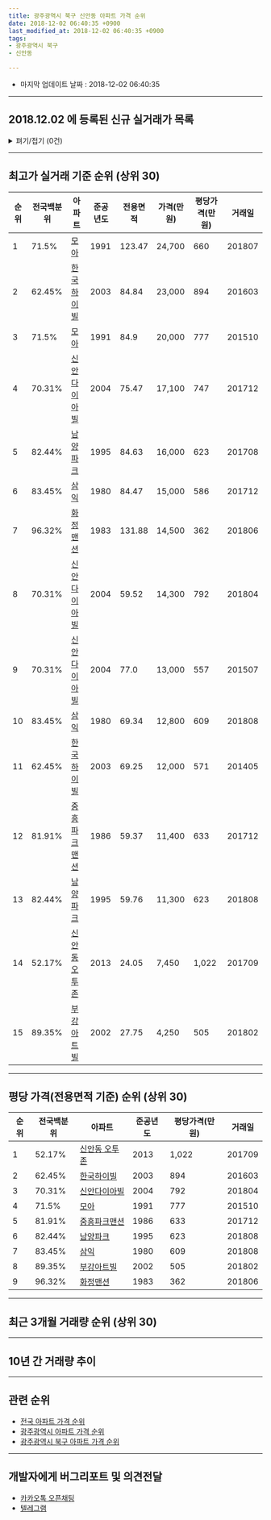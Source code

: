 ```yaml
---
title: 광주광역시 북구 신안동 아파트 가격 순위
date: 2018-12-02 06:40:35 +0900
last_modified_at: 2018-12-02 06:40:35 +0900
tags:
- 광주광역시 북구
- 신안동

---
```


* 마지막 업데이트 날짜 : 2018-12-02 06:40:35

---

## 2018.12.02 에 등록된 신규 실거래가 목록

<details>
<summary>펴기/접기 (0건)</summary>
<div markdown="1">

|아파트|전국백분위|준공년도|전용면적|가격(만원)|평당가격(만원)|거래일|
|---|---|---|---|---|---|---|
|없음|||||||


</div>
</details>

---

## 최고가 실거래 기준 순위 (상위 30)


|순위|전국백분위|아파트|준공년도|전용면적|가격(만원)|평당가격(만원)|거래일|
|---|---|---|---|---|---|---|---|
|1|71.5%|[모아](https://search.naver.com/search.naver?query=%EA%B4%91%EC%A3%BC%EA%B4%91%EC%97%AD%EC%8B%9C+%EB%B6%81%EA%B5%AC+%EC%8B%A0%EC%95%88%EB%8F%99+%EB%AA%A8%EC%95%84)|1991|123.47|24,700|660|201807|
|2|62.45%|[한국하이빌](https://search.naver.com/search.naver?query=%EA%B4%91%EC%A3%BC%EA%B4%91%EC%97%AD%EC%8B%9C+%EB%B6%81%EA%B5%AC+%EC%8B%A0%EC%95%88%EB%8F%99+%ED%95%9C%EA%B5%AD%ED%95%98%EC%9D%B4%EB%B9%8C)|2003|84.84|23,000|894|201603|
|3|71.5%|[모아](https://search.naver.com/search.naver?query=%EA%B4%91%EC%A3%BC%EA%B4%91%EC%97%AD%EC%8B%9C+%EB%B6%81%EA%B5%AC+%EC%8B%A0%EC%95%88%EB%8F%99+%EB%AA%A8%EC%95%84)|1991|84.9|20,000|777|201510|
|4|70.31%|[신안다이아빌](https://search.naver.com/search.naver?query=%EA%B4%91%EC%A3%BC%EA%B4%91%EC%97%AD%EC%8B%9C+%EB%B6%81%EA%B5%AC+%EC%8B%A0%EC%95%88%EB%8F%99+%EC%8B%A0%EC%95%88%EB%8B%A4%EC%9D%B4%EC%95%84%EB%B9%8C)|2004|75.47|17,100|747|201712|
|5|82.44%|[남양파크](https://search.naver.com/search.naver?query=%EA%B4%91%EC%A3%BC%EA%B4%91%EC%97%AD%EC%8B%9C+%EB%B6%81%EA%B5%AC+%EC%8B%A0%EC%95%88%EB%8F%99+%EB%82%A8%EC%96%91%ED%8C%8C%ED%81%AC)|1995|84.63|16,000|623|201708|
|6|83.45%|[삼익](https://search.naver.com/search.naver?query=%EA%B4%91%EC%A3%BC%EA%B4%91%EC%97%AD%EC%8B%9C+%EB%B6%81%EA%B5%AC+%EC%8B%A0%EC%95%88%EB%8F%99+%EC%82%BC%EC%9D%B5)|1980|84.47|15,000|586|201712|
|7|96.32%|[화정맨션](https://search.naver.com/search.naver?query=%EA%B4%91%EC%A3%BC%EA%B4%91%EC%97%AD%EC%8B%9C+%EB%B6%81%EA%B5%AC+%EC%8B%A0%EC%95%88%EB%8F%99+%ED%99%94%EC%A0%95%EB%A7%A8%EC%85%98)|1983|131.88|14,500|362|201806|
|8|70.31%|[신안다이아빌](https://search.naver.com/search.naver?query=%EA%B4%91%EC%A3%BC%EA%B4%91%EC%97%AD%EC%8B%9C+%EB%B6%81%EA%B5%AC+%EC%8B%A0%EC%95%88%EB%8F%99+%EC%8B%A0%EC%95%88%EB%8B%A4%EC%9D%B4%EC%95%84%EB%B9%8C)|2004|59.52|14,300|792|201804|
|9|70.31%|[신안다이아빌](https://search.naver.com/search.naver?query=%EA%B4%91%EC%A3%BC%EA%B4%91%EC%97%AD%EC%8B%9C+%EB%B6%81%EA%B5%AC+%EC%8B%A0%EC%95%88%EB%8F%99+%EC%8B%A0%EC%95%88%EB%8B%A4%EC%9D%B4%EC%95%84%EB%B9%8C)|2004|77.0|13,000|557|201507|
|10|83.45%|[삼익](https://search.naver.com/search.naver?query=%EA%B4%91%EC%A3%BC%EA%B4%91%EC%97%AD%EC%8B%9C+%EB%B6%81%EA%B5%AC+%EC%8B%A0%EC%95%88%EB%8F%99+%EC%82%BC%EC%9D%B5)|1980|69.34|12,800|609|201808|
|11|62.45%|[한국하이빌](https://search.naver.com/search.naver?query=%EA%B4%91%EC%A3%BC%EA%B4%91%EC%97%AD%EC%8B%9C+%EB%B6%81%EA%B5%AC+%EC%8B%A0%EC%95%88%EB%8F%99+%ED%95%9C%EA%B5%AD%ED%95%98%EC%9D%B4%EB%B9%8C)|2003|69.25|12,000|571|201405|
|12|81.91%|[중흥파크맨션](https://search.naver.com/search.naver?query=%EA%B4%91%EC%A3%BC%EA%B4%91%EC%97%AD%EC%8B%9C+%EB%B6%81%EA%B5%AC+%EC%8B%A0%EC%95%88%EB%8F%99+%EC%A4%91%ED%9D%A5%ED%8C%8C%ED%81%AC%EB%A7%A8%EC%85%98)|1986|59.37|11,400|633|201712|
|13|82.44%|[남양파크](https://search.naver.com/search.naver?query=%EA%B4%91%EC%A3%BC%EA%B4%91%EC%97%AD%EC%8B%9C+%EB%B6%81%EA%B5%AC+%EC%8B%A0%EC%95%88%EB%8F%99+%EB%82%A8%EC%96%91%ED%8C%8C%ED%81%AC)|1995|59.76|11,300|623|201808|
|14|52.17%|[신안동 오투존](https://search.naver.com/search.naver?query=%EA%B4%91%EC%A3%BC%EA%B4%91%EC%97%AD%EC%8B%9C+%EB%B6%81%EA%B5%AC+%EC%8B%A0%EC%95%88%EB%8F%99+%EC%8B%A0%EC%95%88%EB%8F%99+%EC%98%A4%ED%88%AC%EC%A1%B4)|2013|24.05|7,450|1,022|201709|
|15|89.35%|[부강아트빌](https://search.naver.com/search.naver?query=%EA%B4%91%EC%A3%BC%EA%B4%91%EC%97%AD%EC%8B%9C+%EB%B6%81%EA%B5%AC+%EC%8B%A0%EC%95%88%EB%8F%99+%EB%B6%80%EA%B0%95%EC%95%84%ED%8A%B8%EB%B9%8C)|2002|27.75|4,250|505|201802|


---

## 평당 가격(전용면적 기준) 순위 (상위 30)


|순위|전국백분위|아파트|준공년도|평당가격(만원)|거래일|
|---|---|---|---|---|---|
|1|52.17%|[신안동 오투존](https://search.naver.com/search.naver?query=%EA%B4%91%EC%A3%BC%EA%B4%91%EC%97%AD%EC%8B%9C+%EB%B6%81%EA%B5%AC+%EC%8B%A0%EC%95%88%EB%8F%99+%EC%8B%A0%EC%95%88%EB%8F%99+%EC%98%A4%ED%88%AC%EC%A1%B4)|2013|1,022|201709|
|2|62.45%|[한국하이빌](https://search.naver.com/search.naver?query=%EA%B4%91%EC%A3%BC%EA%B4%91%EC%97%AD%EC%8B%9C+%EB%B6%81%EA%B5%AC+%EC%8B%A0%EC%95%88%EB%8F%99+%ED%95%9C%EA%B5%AD%ED%95%98%EC%9D%B4%EB%B9%8C)|2003|894|201603|
|3|70.31%|[신안다이아빌](https://search.naver.com/search.naver?query=%EA%B4%91%EC%A3%BC%EA%B4%91%EC%97%AD%EC%8B%9C+%EB%B6%81%EA%B5%AC+%EC%8B%A0%EC%95%88%EB%8F%99+%EC%8B%A0%EC%95%88%EB%8B%A4%EC%9D%B4%EC%95%84%EB%B9%8C)|2004|792|201804|
|4|71.5%|[모아](https://search.naver.com/search.naver?query=%EA%B4%91%EC%A3%BC%EA%B4%91%EC%97%AD%EC%8B%9C+%EB%B6%81%EA%B5%AC+%EC%8B%A0%EC%95%88%EB%8F%99+%EB%AA%A8%EC%95%84)|1991|777|201510|
|5|81.91%|[중흥파크맨션](https://search.naver.com/search.naver?query=%EA%B4%91%EC%A3%BC%EA%B4%91%EC%97%AD%EC%8B%9C+%EB%B6%81%EA%B5%AC+%EC%8B%A0%EC%95%88%EB%8F%99+%EC%A4%91%ED%9D%A5%ED%8C%8C%ED%81%AC%EB%A7%A8%EC%85%98)|1986|633|201712|
|6|82.44%|[남양파크](https://search.naver.com/search.naver?query=%EA%B4%91%EC%A3%BC%EA%B4%91%EC%97%AD%EC%8B%9C+%EB%B6%81%EA%B5%AC+%EC%8B%A0%EC%95%88%EB%8F%99+%EB%82%A8%EC%96%91%ED%8C%8C%ED%81%AC)|1995|623|201808|
|7|83.45%|[삼익](https://search.naver.com/search.naver?query=%EA%B4%91%EC%A3%BC%EA%B4%91%EC%97%AD%EC%8B%9C+%EB%B6%81%EA%B5%AC+%EC%8B%A0%EC%95%88%EB%8F%99+%EC%82%BC%EC%9D%B5)|1980|609|201808|
|8|89.35%|[부강아트빌](https://search.naver.com/search.naver?query=%EA%B4%91%EC%A3%BC%EA%B4%91%EC%97%AD%EC%8B%9C+%EB%B6%81%EA%B5%AC+%EC%8B%A0%EC%95%88%EB%8F%99+%EB%B6%80%EA%B0%95%EC%95%84%ED%8A%B8%EB%B9%8C)|2002|505|201802|
|9|96.32%|[화정맨션](https://search.naver.com/search.naver?query=%EA%B4%91%EC%A3%BC%EA%B4%91%EC%97%AD%EC%8B%9C+%EB%B6%81%EA%B5%AC+%EC%8B%A0%EC%95%88%EB%8F%99+%ED%99%94%EC%A0%95%EB%A7%A8%EC%85%98)|1983|362|201806|


---

## 최근 3개월 거래량 순위 (상위 30)


<div style="width:100%;">
    <canvas id="deal_count_ranking" height="250"></canvas>
</div>


<script>
new Chart(document.getElementById("deal_count_ranking"), {
    type: 'horizontalBar',
    data: {
        labels: ['한국하이빌', '신안다이아빌', '삼익', '부강아트빌', '중흥파크맨션', '남양파크'],
        datasets: [{
            label: '실거래 수',
            data: [4, 2, 1, 1, 1, 1],
            borderColor: "rgba(255, 0, 128, 1)",
            backgroundColor: "rgba(255, 0, 128, 0.5)",
            fill: false,
        }]
    },
    options: {
        responsive: true,
        title: {
            display: true,
            text: '최근 3개월 거래량 순위'
        },
        tooltips: {
            mode: 'index',
            intersect: false,
            callbacks: {
                title: function(tooltipItems, data) {
                    return "실거래 수:";
                },
                label: function(tooltipItem, data) {
                    return data.labels[tooltipItem.index] + ": " + tooltipItem.xLabel;
                }
            }
        },
        hover: {
            mode: 'nearest',
            intersect: true
        },
        scales: {
            xAxes: [{
                display: true,
                scaleLabel: {
                    display: true,
                    labelString: '실거래 수'
                },
                ticks: {
                    suggestedMin: 0,
                }
            }],
            yAxes: [{
                display: true,
                ticks: {
                    autoSkip: false,
                    callback: function(value, index, values) {
                        if (value.length > 15)
                            return value.substr(0, 13) + "...";
                        else
                            return value;
                    }
                },
                scaleLabel: {
                    display: false,
                }
            }]
        }
    }
});

</script>


---

## 10년 간 거래량 추이


<div style="width:100%;">
    <canvas id="deal_progress" height="250"></canvas>
</div>

<script>
new Chart(document.getElementById("deal_progress"), {
    type: 'line',
    data: {
        labels: ['200812','200901','200902','200903','200904','200905','200906','200907','200908','200909','200910','200911','200912','201001','201002','201003','201004','201005','201006','201007','201008','201009','201010','201011','201012','201101','201102','201103','201104','201105','201106','201107','201108','201109','201110','201111','201112','201201','201202','201203','201204','201205','201206','201207','201208','201209','201210','201211','201212','201301','201302','201303','201304','201305','201306','201307','201308','201309','201310','201311','201312','201401','201402','201403','201404','201405','201406','201407','201408','201409','201410','201411','201412','201501','201502','201503','201504','201505','201506','201507','201508','201509','201510','201511','201512','201601','201602','201603','201604','201605','201606','201607','201608','201609','201610','201611','201612','201701','201702','201703','201704','201705','201706','201707','201708','201709','201710','201711','201712','201801','201802','201803','201804','201805','201806','201807','201808','201809','201810','201811','201812'],
        datasets: [{
            label: '실거래 수',
            pointRadius: 1,
            data: [8, 4, 9, 6, 12, 3, 3, 10, 6, 5, 13, 8, 5, 3, 11, 6, 11, 6, 3, 5, 8, 6, 7, 11, 7, 7, 17, 9, 7, 7, 5, 4, 6, 6, 4, 10, 7, 2, 4, 5, 6, 8, 2, 7, 2, 6, 4, 9, 4, 7, 3, 9, 6, 8, 8, 6, 6, 5, 10, 12, 7, 9, 9, 10, 9, 10, 8, 11, 7, 5, 4, 7, 4, 11, 11, 10, 11, 8, 6, 6, 7, 7, 7, 6, 5, 9, 3, 7, 3, 4, 6, 6, 7, 4, 6, 6, 3, 2, 10, 6, 5, 3, 4, 7, 4, 9, 2, 4, 8, 7, 9, 7, 3, 6, 8, 6, 10, 5, 8, 2, 0],
            borderColor: "rgba(255, 201, 14, 1)",
            backgroundColor: "rgba(255, 201, 14, 0.5)",
            fill: true,
        }]
    },
    options: {
        responsive: true,
        title: {
            display: true,
            text: '10년간 거래량 추이'
        },
        tooltips: {
            mode: 'index',
            intersect: false,
        },
        hover: {
            mode: 'nearest',
            intersect: true
        },
        scales: {
            xAxes: [{
                display: true,
                scaleLabel: {
                    display: true,
                    labelString: '년/월'
                }
            }],
            yAxes: [{
                display: true,
                ticks: {
                    suggestedMin: 0,
                },
                scaleLabel: {
                    display: true,
                    labelString: '실거래 수'
                }
            }]
        }
    }
});

</script>


---

## 관련 순위

- [전국 아파트 가격 순위](https://inasie.github.io/apt-ranking/전국)
- [광주광역시 아파트 가격 순위](https://inasie.github.io/apt-ranking/광주광역시)
- [광주광역시 북구 아파트 가격 순위](https://inasie.github.io/apt-ranking/광주광역시-북구)


---

## 개발자에게 버그리포트 및 의견전달

- [카카오톡 오픈채팅](https://open.kakao.com/o/gLJUAP4)
- [텔레그램](https://t.me/inasie)

